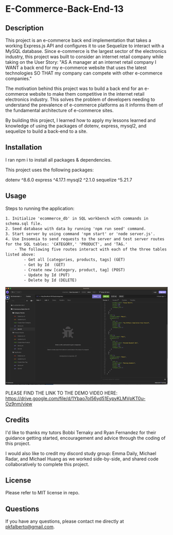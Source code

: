 # E-Commerce-Back-End-13

## Description

This project is an e-commerce back end implementation that takes a working Express.js API and configures it to use Sequelize to interact with a MySQL database.  Since e-commerce is the largest sector of the electronics industry, this project was built to consider an internet retail company while taking on the User Story: 
"AS A manager at an internet retail company
I WANT a back end for my e-commerce website that uses the latest technologies
SO THAT my company can compete with other e-commerce companies."

The motivation behind this project was to build a back end for an e-commerce website to make them competitive in the internet retail electronics industry.  This solves the problem of developers needing to understand the prevalence of e-commerce platforms as it informs them of the fundamental architecture of e-commerce sites.  

By building this project, I learned how to apply my lessons learned and knowledge of using the packages of dotenv, express, mysql2, and sequelize to build a back-end to a site.  

## Installation

I ran npm i to install all packages & dependencies.  

This project uses the following packages: 

dotenv ^8.6.0
express ^4.17.1
mysql2 ^2.1.0
sequelize ^5.21.7


## Usage

Steps to running the application: 

    1. Initialize 'ecommerce_db' in SQL workbench with commands in schema.sql file. 
    2. Seed database with data by running 'npm run seed' command. 
    3. Start server by using command 'npm start' or 'node server.js'. 
    4. Use Insomnia to send requests to the server and test server routes for the SQL tables: 'CATEGORY,' 'PRODUCT', and 'TAG.'
        - The following five routes interact with each of the three tables listed above: 
            - Get all [categories, products, tags] (GET)
            - Get by Id  (GET)
            - Create new [category, product, tag] (POST)
            - Update by Id (PUT)
            - Delete by Id (DELETE)
        
![alt text](./assets/HW13_screenshot.png)


PLEASE FIND THE LINK TO THE DEMO VIDEO HERE: https://drive.google.com/file/d/1Ybao7oI56yd51EypyKLMVpKT0u-Oz9nm/view



## Credits

I'd like to thanks my tutors Bobbi Ternaky and Ryan Fernandez for their guidance getting started, encouragement and advice through the coding of this project.  

I would also like to credit my discord study group: 
Emma Daily, Michael Radar, and Michael Huang as we worked side-by-side, and shared code collaboratively to complete this project.  

## License

Please refer to MIT license in repo. 


## Questions

If you have any questions, please contact me directly at pkfalberto@gmail.com.
